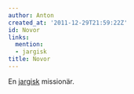 ```yaml
---
author: Anton
created_at: '2011-12-29T21:59:22Z'
id: Novor
links:
  mention:
  - jargisk
title: Novor
---
```


En [jargisk] missionär.

  [jargisk]: jargisk
